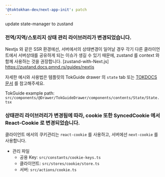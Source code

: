 ```yaml
---
'@toktokhan-dev/next-app-init': patch
---
```


update state-manager to zustand

### 전역/지역/스토리지 상태 관리 라이브러리가 변경되었습니다.

Nextjs 와 같은 SSR 환경에선, 서버에서의 상태변경이 일어날 경우 각기 다른 클라이언트에서 서버상태를 공유하게 되는 이슈가 생길 수 있기 때문에, zustand 를 context 와 함께 사용하는 것을 권장합니다.
[zustand-with-Next.js] https://zustand.docs.pmnd.rs/guides/nextjs

자세한 예시와 사용법은 템플릿의 TokGuide drawer 의 `state` tab
또는 [TOKDOCS 문서](https://toktokhan-dev-docs.vercel.app/docs/zustand/overview) 를 참고해주세요.

TokGuide example path: `src/components/@Drawer/TokGuideDrawer/components/contents/State/State.tsx`

### 상태관리 라이브러리가 변경됨에 따라, cookie 또한 SyncedCookie 에서 React-Cookie 로 변경되었습니다.

클라이언트 에서의 쿠키관리는 `react-cookie` 를 사용하고, 서버에선 `next-cookie` 를 사용합니다.

- 관리 파일
  - 공용 Key: `src/constants/cookie-keys.ts`
  - 클라이언트: `src/stores/cookie/store.ts`
  - 서버: `src/actions/cookie.ts`
